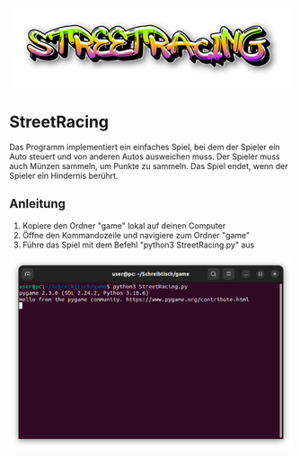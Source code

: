 ![Logo](https://github.com/b1gm0/StreetRacing/blob/main/Logo.png?raw=true)

# StreetRacing
Das Programm implementiert ein einfaches Spiel, bei dem der Spieler ein Auto steuert und von anderen Autos ausweichen muss. Der Spieler muss auch Münzen sammeln, um Punkte zu sammeln. Das Spiel endet, wenn der Spieler ein Hindernis berührt.

## Anleitung
1. Kopiere den Ordner "game" lokal auf deinen Computer
2. Öffne den Kommandozeile und navigiere zum Ordner "game"
3. Führe das Spiel mit dem Befehl "python3 StreetRacing.py" aus

![Ausführung](https://github.com/b1gm0/StreetRacing/blob/main/Ausfuehrung.png?raw=true)
